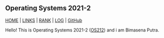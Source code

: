 Operating Systems 2021-2
---
[HOME](.) | [LINKS](https://github.com/bienreti/os212/LINKS) | [RANK](/TXT/myrank.txt) | [LOG](TXT/mylog.txt) | [GitHub](https://github.com/bienreti/os212)

Hello!
This is Operating Systems 2021-2 ([OS212](https://scele.cs.ui.ac.id/course/view.php?id=3268)) and i am Bimasena Putra.
